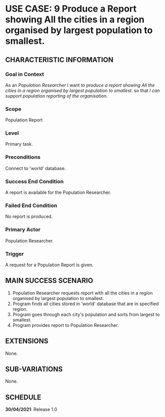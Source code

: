 # USE CASE: 9 Produce a Report showing All the cities in a region organised by largest population to smallest.

## CHARACTERISTIC INFORMATION

### Goal in Context

As an *Population  Researcher* I want *to produce a report showing All the cities in a region organised by largest population to smallest.* so that *I can support population reporting of the organisation.*

### Scope

Population Report

### Level

Primary task.

### Preconditions

Connect to 'world' database.

### Success End Condition

A report is available for the Population Researcher.

### Failed End Condition

No report is produced.

### Primary Actor

Population Researcher.

### Trigger

A request for a Population Report is given.

## MAIN SUCCESS SCENARIO

1. Population Researcher requests report with all the cities in a region organised by largest population to smallest.
2. Program finds all cities stored in 'world' database that are in specified region.
3. Program goes through each city's population and sorts from largest to smallest.
4. Program provides report to Population Researcher.

## EXTENSIONS

None.

## SUB-VARIATIONS

None.

## SCHEDULE

**30/04/2021**: Release 1.0